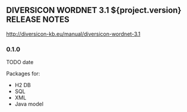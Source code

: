 DIVERSICON WORDNET 3.1 ${project.version} RELEASE NOTES
-----------------------------------

http://diversicon-kb.eu/manual/diversicon-wordnet-3.1


### 0.1.0 

TODO date   

Packages for:
- H2 DB 
- SQL
- XML
- Java model




